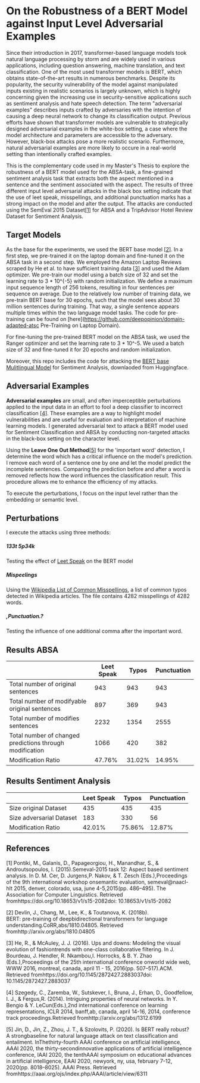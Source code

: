 # On the Robustness of a BERT Model against Input Level Adversarial Examples

Since their introduction in 2017, transformer-based language models took natural language processing by storm and are widely used in various applications, including question answering, machine translation, and text classification. One of the most used transformer models is BERT, which obtains state-of-the-art results in numerous benchmarks. Despite its popularity, the security vulnerability of the model against manipulated inputs existing in realistic scenarios is largely unknown, which is highly concerning given the increasing use in security-sensitive applications such as sentiment analysis and hate speech detection.
The term "adversarial examples" describes inputs crafted by adversaries with the intention of causing a deep neural network to change its classification output. Previous efforts have shown that transformer models are vulnerable to strategically designed adversarial examples in the white-box setting, a case where the model architecture and parameters are accessible to the adversary. However, black-box attacks pose a more realistic scenario. Furthermore, natural adversarial examples are more likely to occure in a real-world setting than intentionally crafted examples. 

This is the complementary code used in my Master's Thesis to explore the robustness of a BERT model used for the ABSA-task, a fine-grained sentiment analysis task that extracts both the aspect mentioned in a sentence and the sentiment associated with the aspect. The results of three different input level adversarial attacks in the black box setting indicate that the use of leet speak, misspellings, and additional punctuation marks has a strong impact on the model and alter the output. The attacks are conducted using the SemEval 2015 Dataset[[1]](#1) for ABSA and a TripAdvisor Hotel Review Dataset for Sentiment Analysis.

## Target Models

As the base for the experiments, we used the BERT base model [[2]](#2). In a first step, we pre-trained it on the laptop domain and fine-tuned it on the ABSA task in a second step. We employed the Amazon Laptop Reviews scraped by He et al. to have sufficient training data [[3]](#3) and used the Adam optimizer. We pre-train our model using a batch size of 32 and set the learning rate to 3 * 10^{-5} with random initialization.
We define a maximum input sequence length of 256 tokens, resulting in four sentences per sequence on average.  Due to the relatively low number of training data, we pre-train BERT base for 30 epochs, such that the model sees about 30 million sentences during training. That way, a single sentence appears multiple times within the two language model tasks. The code for pre-training can be found on [here](https://github.com/deepopinion/domain-adapted-atsc Pre-Training on Laptop Domain).

For fine-tuning the pre-trained BERT model on the ABSA task, we used the Ranger optimizer and set the learning rate to 3 * 10^-5. We used a batch size of 32 and fine-tuned it for 20 epochs and random initialization. 

Moreover, this repo includes the code for attacking the [BERT base Mulitlingual Model](https://huggingface.co/bert-base-multilingual-uncased "BERT base Multilingual Uncased") for Sentiment Analysis, downlaoded from Huggingface.

## Adversarial Examples 

**Adversarial examples** are small, and often imperceptible perturbations applied to the input data in an effort to fool a deep classifier to incorrect classification [[4]](#4). These examples are a way to highlight model vulnerabilities and are useful for evaluation and interpretation of machine learning models. 
I generated adversarial text to attack a BERT model used for Sentiment Classification and ABSA by conducting non-targeted attacks in the black-box setting on the character level.

Using the **Leave One Out Method**[[5]](#5) for the 'important word' detection, I determine the word which has a critical influence on the model's prediction. I remove each word of a sentence one by one and let the model predict the incomplete sentences. 
Comparing the prediction before and after a word is removed reflects how the word influences the classification result. This procedure allows me to enhance the efficiency of my attacks.

To execute the perturbations, I focus on the input level rather than the embedding or semantic level. 

## Perturbations

I execute the attacks using three methods:

##### **133t 5p34k**
Testing the effect of [Leet Speak](https://en.wikipedia.org/wiki/Leet) on the BERT model
##### **Mispeelings**
Using the [Wikipedia List of Common Misspellings](https://en.wikipedia.org/wiki/Wikipedia:Lists_of_common_misspellings "Wikipedia List of common misspellings"), a list of common typos detected in Wikipedia articles. The file contains 4282 misspellings of 4282 words.
##### **,Punctuation.?**
Testing the influence of one additional comma after the important word.


## Results ABSA
|  | Leet Speak | Typos | Punctuation |
| -------- | ---------------------- | ------------------- | ------------------- |
|Total number of original sentences | 943 | 943 | 943
|Total number of modifyable original sentences | 897 | 369 | 943
|Total number of modifies sentences | 2232 | 1354 | 2555
|Total number of changed predictions through modification | 1066 | 420 | 382
|Modification Ratio | 47.76% | 31.02% | 14.95%


## Results Sentiment Analysis

|  | Leet Speak | Typos | Punctuation |
| -------- | ---------------------- | ------------------- | ------------------- |
|Size original Dataset | 435 | 435 | 435
|Size adversarial Dataset | 183 | 330 | 56
|Modification Ratio | 42.01% | 75.86% | 12.87%

## References
<a id="1">[1]</a>
Pontiki, M., Galanis, D., Papageorgiou, H., Manandhar, S., & Androutsopoulos, I. (2015).Semeval-2015 task 12: Aspect based sentiment analysis. In D. M. Cer, D. Jurgens,P. Nakov, & T. Zesch (Eds.),Proceedings of the 9th international workshop onsemantic evaluation,  semeval@naacl-hlt 2015,  denver,  colorado,  usa,  june 4-5,2015(pp. 486–495).  The Association for Computer Linguistics.  Retrieved fromhttps://doi.org/10.18653/v1/s15-2082doi: 10.18653/v1/s15-2082

<a id="2">[2]</a> 
Devlin, J., Chang, M., Lee, K., & Toutanova, K. (2018b).  
    BERT: pre-training of deepbidirectional transformers for language understanding.CoRR,abs/1810.04805.
    Retrieved fromhttp://arxiv.org/abs/1810.04805

<a id="3">[3]</a> 
He, R., & McAuley, J. J. (2016). Ups and downs: Modeling the visual evolution of fashiontrends with one-class collaborative filtering. In J. Bourdeau, J. Hendler, R. Nkambou,I. Horrocks, & B. Y. Zhao (Eds.),Proceedings of the 25th international conference onworld wide web, WWW 2016, montreal, canada, april 11 - 15, 2016(pp. 507–517).ACM.   Retrieved fromhttps://doi.org/10.1145/2872427.2883037doi: 10.1145/2872427.2883037

<a id="4">[4]</a> 
Szegedy, C., Zaremba, W., Sutskever, I., Bruna, J., Erhan, D., Goodfellow, I. J., & Fergus,R.  (2014).  Intriguing properties of neural networks.  In Y. Bengio & Y. LeCun(Eds.),2nd international conference on learning representations, ICLR 2014, banff,ab,  canada,  april  14-16,  2014,  conference  track  proceedings.Retrieved  fromhttp://arxiv.org/abs/1312.6199

<a id="5">[5]</a>
Jin, D., Jin, Z., Zhou, J. T., & Szolovits, P.  (2020).  Is BERT really robust?  A strongbaseline for natural language attack on text classification and entailment.  InThethirty-fourth AAAI conference on artificial intelligence, AAAI 2020, the thirty-secondinnovative applications of artificial intelligence conference, IAAI 2020, the tenthAAAI symposium on educational advances in artificial intelligence, EAAI 2020, newyork, ny, usa, february 7-12, 2020(pp. 8018–8025). AAAI Press. Retrieved fromhttps://aaai.org/ojs/index.php/AAAI/article/view/6311

